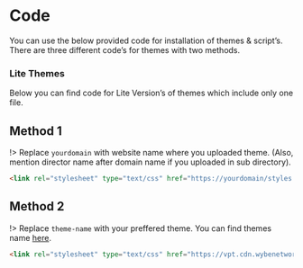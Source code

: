 # Code

You can use the below provided code for installation of themes & script’s. There are three different code’s for themes with two methods.

### Lite Themes

Below you can find code for Lite Version’s of themes which include only one file.

## Method 1

!> Replace `yourdomain` with website name where you uploaded theme. (Also, mention director name after domain name if you uploaded in sub directory).

```html
<link rel="stylesheet" type="text/css" href="https://yourdomain/styles.css" />
```

## Method 2

!> Replace `theme-name` with your preffered theme. You can find themes name [here](https://docs.wybenetwork.com/vistapanel-themes/#/themes-name).

```html
<link rel="stylesheet" type="text/css" href="https://vpt.cdn.wybenetwork.com/theme-name-lite/styles.css" />
```